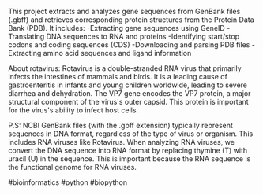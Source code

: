 This project extracts and analyzes gene sequences from GenBank files (.gbff) and retrieves corresponding protein structures from the Protein Data Bank (PDB). It includes:
-Extracting gene sequences using GeneID
-Translating DNA sequences to RNA and proteins
-Identifying start/stop codons and coding sequences (CDS)
-Downloading and parsing PDB files
-Extracting amino acid sequences and ligand information

About rotavirus:
Rotavirus is a double-stranded RNA virus that primarily infects the intestines of mammals and birds. It is a leading cause of gastroenteritis in infants and young children worldwide, leading to severe diarrhea and dehydration. The VP7 gene encodes the VP7 protein, a major structural component of the virus's outer capsid. This protein is important for the virus's ability to infect host cells.

P.S:
NCBI GenBank files (with the .gbff extension) typically represent sequences in DNA format, regardless of the type of virus or organism. This includes RNA viruses like Rotavirus. When analyzing RNA viruses, we convert the DNA sequence into RNA format by replacing thymine (T) with uracil (U) in the sequence. This is important because the RNA sequence is the functional genome for RNA viruses.

#bioinformatics #python #biopython

